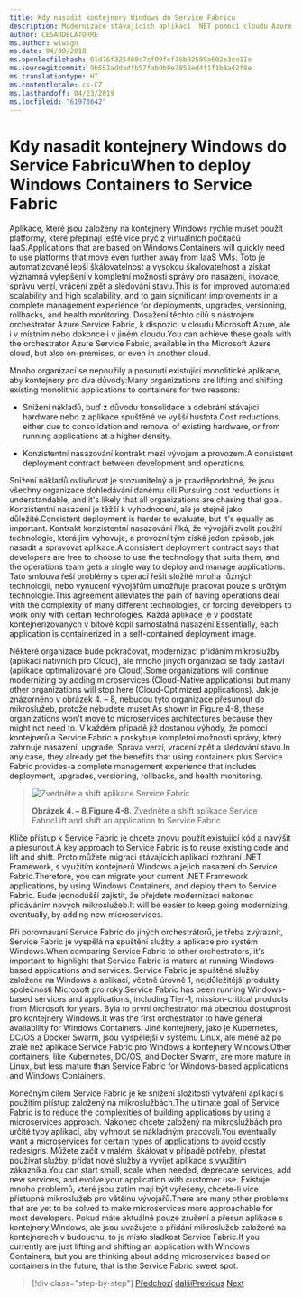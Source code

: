 ```yaml
---
title: Kdy nasadit kontejnery Windows do Service Fabricu
description: Modernizace stávajících aplikací .NET pomocí cloudu Azure a Windows kontejnery | Kdy nasadit kontejnery Windows do Service Fabric
author: CESARDELATORRE
ms.author: wiwagn
ms.date: 04/30/2018
ms.openlocfilehash: 01d76f325480c7cf09fef36b02589a602e3ee11e
ms.sourcegitcommit: 9b552addadfb57fab0b9e7852ed4f1f1b8a42f8e
ms.translationtype: HT
ms.contentlocale: cs-CZ
ms.lasthandoff: 04/23/2019
ms.locfileid: "61973642"
---
```

# <a name="when-to-deploy-windows-containers-to-service-fabric"></a><span data-ttu-id="4ebd9-103">Kdy nasadit kontejnery Windows do Service Fabricu</span><span class="sxs-lookup"><span data-stu-id="4ebd9-103">When to deploy Windows Containers to Service Fabric</span></span>

<span data-ttu-id="4ebd9-104">Aplikace, které jsou založeny na kontejnery Windows rychle muset použít platformy, které přepínají ještě více pryč z virtuálních počítačů IaaS.</span><span class="sxs-lookup"><span data-stu-id="4ebd9-104">Applications that are based on Windows Containers will quickly need to use platforms that move even further away from IaaS VMs.</span></span> <span data-ttu-id="4ebd9-105">Toto je automatizované lepší škálovatelnost a vysokou škálovatelnost a získat významná vylepšení v kompletní možnosti správy pro nasazení, inovace, správu verzí, vrácení zpět a sledování stavu.</span><span class="sxs-lookup"><span data-stu-id="4ebd9-105">This is for improved automated scalability and high scalability, and to gain significant improvements in a complete management experience for deployments, upgrades, versioning, rollbacks, and health monitoring.</span></span> <span data-ttu-id="4ebd9-106">Dosažení těchto cílů s nástrojem orchestrator Azure Service Fabric, k dispozici v cloudu Microsoft Azure, ale i v místním nebo dokonce i v jiném cloudu.</span><span class="sxs-lookup"><span data-stu-id="4ebd9-106">You can achieve these goals with the orchestrator Azure Service Fabric, available in the Microsoft Azure cloud, but also on-premises, or even in another cloud.</span></span>

<span data-ttu-id="4ebd9-107">Mnoho organizací se nepoužily a posunutí existující monolitické aplikace, aby kontejnery pro dva důvody:</span><span class="sxs-lookup"><span data-stu-id="4ebd9-107">Many organizations are lifting and shifting existing monolithic applications to containers for two reasons:</span></span>

- <span data-ttu-id="4ebd9-108">Snížení nákladů, buď z důvodu konsolidace a odebrání stávající hardware nebo z aplikace spuštěné ve vyšší hustota.</span><span class="sxs-lookup"><span data-stu-id="4ebd9-108">Cost reductions, either due to consolidation and removal of existing hardware, or from running applications at a higher density.</span></span>

- <span data-ttu-id="4ebd9-109">Konzistentní nasazování kontrakt mezi vývojem a provozem.</span><span class="sxs-lookup"><span data-stu-id="4ebd9-109">A consistent deployment contract between development and operations.</span></span>

<span data-ttu-id="4ebd9-110">Snížení nákladů ovlivňovat je srozumitelný a je pravděpodobné, že jsou všechny organizace dohledávání danému cíli.</span><span class="sxs-lookup"><span data-stu-id="4ebd9-110">Pursuing cost reductions is understandable, and it's likely that all organizations are chasing that goal.</span></span> <span data-ttu-id="4ebd9-111">Konzistentní nasazení je těžší k vyhodnocení, ale je stejně jako důležité.</span><span class="sxs-lookup"><span data-stu-id="4ebd9-111">Consistent deployment is harder to evaluate, but it's equally as important.</span></span> <span data-ttu-id="4ebd9-112">Kontrakt konzistentní nasazování říká, že vývojáři zvolit použití technologie, která jim vyhovuje, a provozní tým získá jeden způsob, jak nasadit a spravovat aplikace.</span><span class="sxs-lookup"><span data-stu-id="4ebd9-112">A consistent deployment contract says that developers are free to choose to use the technology that suits them, and the operations team gets a single way to deploy and manage applications.</span></span> <span data-ttu-id="4ebd9-113">Tato smlouva řeší problémy s operací řešit složité mnoha různých technologií, nebo vynucení vývojářům umožňuje pracovat pouze s určitým technologie.</span><span class="sxs-lookup"><span data-stu-id="4ebd9-113">This agreement alleviates the pain of having operations deal with the complexity of many different technologies, or forcing developers to work only with certain technologies.</span></span> <span data-ttu-id="4ebd9-114">Každá aplikace je v podstatě kontejnerizovaných v bitové kopii samostatná nasazení.</span><span class="sxs-lookup"><span data-stu-id="4ebd9-114">Essentially, each application is containerized in a self-contained deployment image.</span></span>

<span data-ttu-id="4ebd9-115">Některé organizace bude pokračovat, modernizaci přidáním mikroslužby (aplikací nativních pro Cloud), ale mnoho jiných organizací se tady zastaví (aplikace optimalizované pro Cloud).</span><span class="sxs-lookup"><span data-stu-id="4ebd9-115">Some organizations will continue modernizing by adding microservices (Cloud-Native applications) but many other organizations will stop here (Cloud-Optimized applications).</span></span> <span data-ttu-id="4ebd9-116">Jak je znázorněno v obrázek 4. – 8, nebudou tyto organizace přesunout do mikroslužeb, protože nebudete muset.</span><span class="sxs-lookup"><span data-stu-id="4ebd9-116">As shown in Figure 4-8, these organizations won't move to microservices architectures because they might not need to.</span></span> <span data-ttu-id="4ebd9-117">V každém případě již dostanou výhody, že pomocí kontejnerů a Service Fabric a poskytuje kompletní možnosti správy, který zahrnuje nasazení, upgrade, Správa verzí, vrácení zpět a sledování stavu.</span><span class="sxs-lookup"><span data-stu-id="4ebd9-117">In any case, they already get the benefits that using containers plus Service Fabric provides-a complete management experience that includes deployment, upgrades, versioning, rollbacks, and health monitoring.</span></span>

> ![Zvedněte a shift aplikace Service Fabric](./media/image8.png)
>
> <span data-ttu-id="4ebd9-119">**Obrázek 4. – 8.**</span><span class="sxs-lookup"><span data-stu-id="4ebd9-119">**Figure 4-8.**</span></span> <span data-ttu-id="4ebd9-120">Zvedněte a shift aplikace Service Fabric</span><span class="sxs-lookup"><span data-stu-id="4ebd9-120">Lift and shift an application to Service Fabric</span></span>

<span data-ttu-id="4ebd9-121">Klíče přístup k Service Fabric je chcete znovu použít existující kód a navýšit a přesunout.</span><span class="sxs-lookup"><span data-stu-id="4ebd9-121">A key approach to Service Fabric is to reuse existing code and lift and shift.</span></span> <span data-ttu-id="4ebd9-122">Proto můžete migraci stávajících aplikací rozhraní .NET Framework, s využitím kontejnerů Windows a jejich nasazení do Service Fabric.</span><span class="sxs-lookup"><span data-stu-id="4ebd9-122">Therefore, you can migrate your current .NET Framework applications, by using Windows Containers, and deploy them to Service Fabric.</span></span> <span data-ttu-id="4ebd9-123">Bude jednodušší zajistit, že přejdete modernizaci nakonec přidáváním nových mikroslužeb.</span><span class="sxs-lookup"><span data-stu-id="4ebd9-123">It will be easier to keep going modernizing, eventually, by adding new microservices.</span></span>

<span data-ttu-id="4ebd9-124">Při porovnávání Service Fabric do jiných orchestrátorů, je třeba zvýraznit, Service Fabric je vyspělá na spuštění služby a aplikace pro systém Windows.</span><span class="sxs-lookup"><span data-stu-id="4ebd9-124">When comparing Service Fabric to other orchestrators, it's important to highlight that Service Fabric is mature at running Windows-based applications and services.</span></span> <span data-ttu-id="4ebd9-125">Service Fabric je spuštěné služby založené na Windows a aplikací, včetně úrovně 1, nejdůležitější produkty společnosti Microsoft pro roky.</span><span class="sxs-lookup"><span data-stu-id="4ebd9-125">Service Fabric has been running Windows-based services and applications, including Tier-1, mission-critical products from Microsoft for years.</span></span> <span data-ttu-id="4ebd9-126">Byla to první orchestrator má obecnou dostupnost pro kontejnery Windows.</span><span class="sxs-lookup"><span data-stu-id="4ebd9-126">It was the first orchestrator to have general availability for Windows Containers.</span></span> <span data-ttu-id="4ebd9-127">Jiné kontejnery, jako je Kubernetes, DC/OS a Docker Swarm, jsou vyspělejší v systému Linux, ale méně až po zralé než aplikace Service Fabric pro Windows a kontejnery Windows.</span><span class="sxs-lookup"><span data-stu-id="4ebd9-127">Other containers, like Kubernetes, DC/OS, and Docker Swarm, are more mature in Linux, but less mature than Service Fabric for Windows-based applications and Windows Containers.</span></span>

<span data-ttu-id="4ebd9-128">Konečným cílem Service Fabric je ke snížení složitosti vytváření aplikací s použitím přístup založený na mikroslužbách.</span><span class="sxs-lookup"><span data-stu-id="4ebd9-128">The ultimate goal of Service Fabric is to reduce the complexities of building applications by using a microservices approach.</span></span> <span data-ttu-id="4ebd9-129">Nakonec chcete založený na mikroslužbách pro určité typy aplikací, aby vyhnout se nákladným pracovali.</span><span class="sxs-lookup"><span data-stu-id="4ebd9-129">You eventually want a microservices for certain types of applications to avoid costly redesigns.</span></span> <span data-ttu-id="4ebd9-130">Můžete začít v malém, škálovat v případě potřeby, přestat používat služby, přidat nové služby a vyvíjet aplikace s využitím zákazníka.</span><span class="sxs-lookup"><span data-stu-id="4ebd9-130">You can start small, scale when needed, deprecate services, add new services, and evolve your application with customer use.</span></span> <span data-ttu-id="4ebd9-131">Existuje mnoho problémů, které jsou zatím mají být vyřešeny, chcete-li více přístupné mikroslužeb pro většinu vývojářů.</span><span class="sxs-lookup"><span data-stu-id="4ebd9-131">There are many other problems that are yet to be solved to make microservices more approachable for most developers.</span></span> <span data-ttu-id="4ebd9-132">Pokud máte aktuálně pouze zrušení a přesun aplikace s kontejnery Windows, ale jsou uvažujete o přidání mikroslužeb založené na kontejnerech v budoucnu, to je místo sladkost Service Fabric.</span><span class="sxs-lookup"><span data-stu-id="4ebd9-132">If you currently are just lifting and shifting an application with Windows Containers, but you are thinking about adding microservices based on containers in the future, that is the Service Fabric sweet spot.</span></span>

>[!div class="step-by-step"]
><span data-ttu-id="4ebd9-133">[Předchozí](when-to-deploy-windows-containers-to-azure-vms-iaas-cloud.md)
>[další](when-to-deploy-windows-containers-to-azure-container-service-kubernetes.md)</span><span class="sxs-lookup"><span data-stu-id="4ebd9-133">[Previous](when-to-deploy-windows-containers-to-azure-vms-iaas-cloud.md)
[Next](when-to-deploy-windows-containers-to-azure-container-service-kubernetes.md)</span></span>